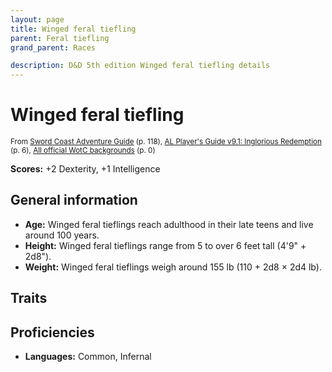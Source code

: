 ```yaml
---
layout: page
title: Winged feral tiefling
parent: Feral tiefling
grand_parent: Races

description: D&D 5th edition Winged feral tiefling details
---
```


# Winged feral tiefling

<small>From <a target="_blank" href="https://dnd.wizards.com/products/tabletop-games/rpg-products/sc-adventurers-guide">Sword Coast Adventure Guide</a> (p. 118), <a target="_blank" href="https://www.dmsguild.com/product/208178">AL Player's Guide v9.1: Inglorious Redemption</a> (p. 6), <a target="_blank" href="https://flapkan.com/faq#What-is-the-source-All-official-WotC-backgrounds-and-how-does-it-work">All official WotC backgrounds</a> (p. 0)</small>

**Scores:** +2 Dexterity, +1 Intelligence

## General information

- **Age:** Winged feral tieflings reach adulthood in their late teens and live around 100 years.
- **Height:** Winged feral tieflings range from 5 to over 6 feet tall (4'9" + 2d8").
- **Weight:** Winged feral tieflings weigh around 155 lb (110 + 2d8 × 2d4 lb).

## Traits


## Proficiencies

- **Languages:** Common, Infernal